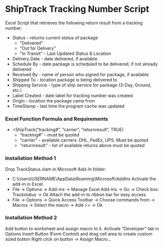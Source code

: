 # ShipTrack Tracking Number Script
Excel Script that retrieves the following return result from a tracking number:
- Status - returns current status of package
  - "Delivered"
  - "Out for Delivery"
  - "In Transit" - Last Updated Status & Location
- Delivery Date - date delivered, if available
- Schedule By - date package is scheduled to be delivered, if not already delivered
- Received By - name of person who signed for package, if available
- Shipped To - location package is being delivered to
- Shipping Service - type of ship service for package (3-Day, Ground, etc.)
- Label Created - date label for tracking number was created
- Origin - location the package came from
- TimeStamp - last time the program cache was updated

### Excel Function Formula and Requirements
- =ShipTrack(“tracking#”, “carrier”, “returnresult”, TRUE)
  - “tracking#” - must be quoted
  - "carrier" - available carriers: DHL, FedEx, UPS. Must be quoted
  - "returnresult" - list of available returns above must be quoted
  
### Installation Method 1
Drop TrackStatus.xlam in Microsoft Add-In folder:
- C:\Users\USERNAME\AppData\Roaming\Microsoft\AddIns
Activate the add-in in Excel. 
- File -> Options -> Add-ins -> Manage Excel Add-Ins -> Go -> Check box: Trackstatus -> Ok
Attach the add-in to ribbon bar for easy access
- File -> Options -> Quick Access Toolbar -> Choose commands from -> Macros -> Select the macro -> Add >> -> Ok

### Installation Method 2
Add button to worksheet and assign macro to it.
Activate “Developer” tab in Options
Insert Button (Form Control) and drag cell area to create custom sized button
Right click on button -> Assign Macro…
